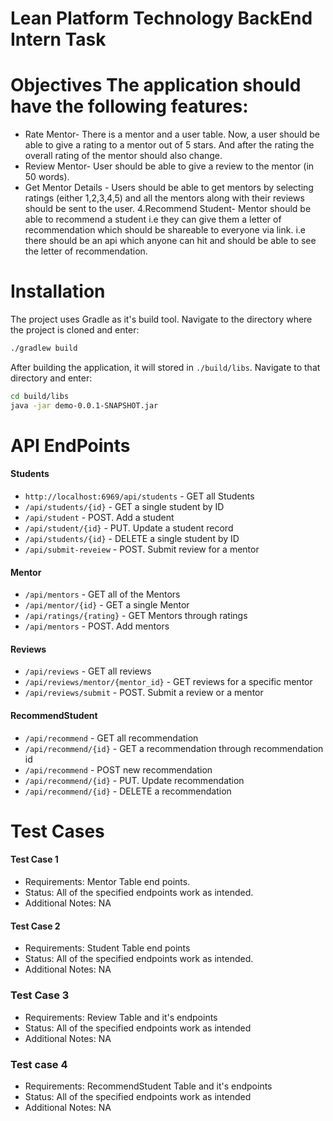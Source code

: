 # Lean Platform Technology BackEnd Intern Task


# Objectives The application should have the following features:
+ Rate Mentor- There is a mentor and a user table. Now, a user should be able
  to give a rating to a mentor out of 5 stars. And after the rating the overall
  rating of the mentor should also change.
+ Review Mentor- User should be able to give a review to the mentor (in 50
  words).
+ Get Mentor Details - Users should be able to get mentors by selecting ratings
  (either 1,2,3,4,5) and all the mentors along with their reviews should be
  sent to the user.  4.Recommend Student- Mentor should be able to recommend a
  student i.e they can give them a letter of recommendation which should be
  shareable to everyone via link. i.e there should be an api which anyone can
  hit and should be able to see the letter of recommendation.

# Installation

The project uses Gradle as it's build tool. Navigate to the directory where the
project is cloned and enter:

```bash
./gradlew build
```

After building the application, it will stored in `./build/libs`. Navigate to that directory and enter:

```bash
cd build/libs
java -jar demo-0.0.1-SNAPSHOT.jar
```

# API EndPoints

#### Students

+ `http://localhost:6969/api/students` - GET all Students
+ `/api/students/{id}` - GET a single student by ID
+ `/api/student` - POST. Add a student
+ `/api/student/{id}` - PUT. Update a student record
+ `/api/students/{id}` - DELETE a single student by ID
+ `/api/submit-reveiew` - POST. Submit review for a mentor


#### Mentor

+ `/api/mentors` - GET all of the Mentors
+ `/api/mentor/{id}` - GET a single Mentor
+ `/api/ratings/{rating}` - GET Mentors through ratings
+ `/api/mentors` - POST. Add mentors

#### Reviews

+ `/api/reviews` - GET all reviews
+ `/api/reviews/mentor/{mentor_id}` - GET reviews for a specific mentor
+ `/api/reviews/submit` - POST. Submit a review or a mentor

#### RecommendStudent

+ `/api/recommend` - GET all recommendation
+ `/api/recommend/{id}` - GET a recommendation through recommendation id
+ `/api/recommend` - POST new recommendation
+ `/api/recommend/{id}` - PUT. Update recommendation
+ `/api/recommend/{id}` - DELETE a recommendation


# Test Cases

#### Test Case 1

+ Requirements: Mentor Table end points.
+ Status: All of the specified endpoints work as intended.
+ Additional Notes: NA

#### Test Case 2

+ Requirements: Student Table end points
+ Status: All of the specified endpoints work as intended.
+ Additional Notes: NA

### Test Case 3

+ Requirements: Review Table and it's endpoints
+ Status: All of the specified endpoints work as intended
+ Additional Notes: NA

### Test case 4

+ Requirements: RecommendStudent Table and it's endpoints
+ Status: All of the specified endpoints work as intended
+ Additional Notes: NA


